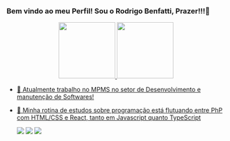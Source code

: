 ### Bem vindo ao meu Perfil! Sou o Rodrigo Benfatti, Prazer!!!👋

<div align="center">
  <a href="https://github.com/Benfatti">
  <img height="130em" src="https://github-readme-stats.vercel.app/api?username=Benfatti&show_icons=true&theme=dark&include_all_commits=true&count_private=true"/>
  <img height="130em" src="https://github-readme-stats.vercel.app/api/top-langs/?username=Benfatti&layout=compact&langs_count=7&theme=dark"/>
</div>

- 🔭 Atualmente trabalho no MPMS no setor de Desenvolvimento e manutenção de Softwares!
- 🌱 Minha rotina de estudos sobre programação está flutuando entre PhP com HTML/CSS e React, tanto em Javascript quanto TypeScript

  
  <div> 
  <a href="https://instagram.com/rodrigobenfatti" target="_blank"><img src="https://img.shields.io/badge/-Instagram-%23E4405F?style=for-the-badge&logo=instagram&logoColor=white" target="_blank"></a>
  <a href = "mailto:rodrigobenfatti47@gmail.com"><img src="https://img.shields.io/badge/-Gmail-%23333?style=for-the-badge&logo=gmail&logoColor=white" target="_blank"></a>
  <a href="https://www.linkedin.com/in/rodrigo-benfatti-766848188/" target="_blank"><img src="https://img.shields.io/badge/-LinkedIn-%230077B5?style=for-the-badge&logo=linkedin&logoColor=white" target="_blank"></a> 
</div>
